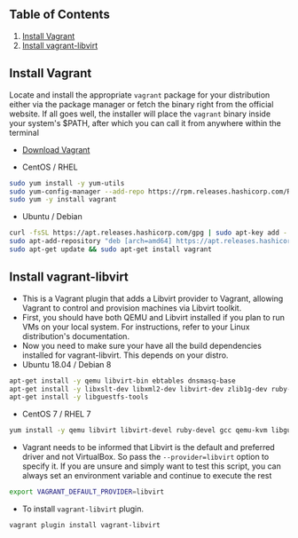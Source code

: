 ## Table of Contents    
1) [Install Vagrant](#)   
2) [Install vagrant-libvirt](#)    

## Install Vagrant    
Locate and install the appropriate `vagrant` package for your distribution either via the package manager or fetch the binary right from the official website. If all goes well, the installer will place the `vagrant` binary inside your system's $PATH, after which you can call it from anywhere within the terminal   

- [Download Vagrant](https://www.vagrantup.com/downloads)    

- CentOS / RHEL   
```bash   
sudo yum install -y yum-utils    
sudo yum-config-manager --add-repo https://rpm.releases.hashicorp.com/RHEL/hashicorp.repo     
sudo yum -y install vagrant   
```   

- Ubuntu / Debian    
```bash    
curl -fsSL https://apt.releases.hashicorp.com/gpg | sudo apt-key add -    
sudo apt-add-repository "deb [arch=amd64] https://apt.releases.hashicorp.com $(lsb_release -cs) main"    
sudo apt-get update && sudo apt-get install vagrant    
```    


## Install vagrant-libvirt    
- This is a Vagrant plugin that adds a Libvirt provider to Vagrant, allowing Vagrant to control and provision machines via Libvirt toolkit.    
- First, you should have both QEMU and Libvirt installed if you plan to run VMs on your local system. For instructions, refer to your Linux distribution's documentation.    
- Now you need to make sure your have all the build dependencies installed for vagrant-libvirt. This depends on your distro.    
- Ubuntu 18.04 / Debian 8    
```bash    
apt-get install -y qemu libvirt-bin ebtables dnsmasq-base    
apt-get install -y libxslt-dev libxml2-dev libvirt-dev zlib1g-dev ruby-dev    
apt-get install -y libguestfs-tools    
```    
- CentOS 7 / RHEL 7    
```bash    
yum install -y qemu libvirt libvirt-devel ruby-devel gcc qemu-kvm libguestfs-tools     
```    
- Vagrant needs to be informed that Libvirt is the default and preferred driver and not VirtualBox. So pass the `--provider=libvirt` option to specify it. If you are unsure and simply want to test this script, you can always set an environment variable and continue to execute the rest   
```bash    
export VAGRANT_DEFAULT_PROVIDER=libvirt    
```    
- To install `vagrant-libvirt` plugin.    

```bash    
vagrant plugin install vagrant-libvirt    
```    